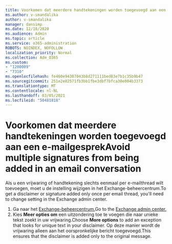```yaml
---
title: Voorkomen dat meerdere handtekeningen worden toegevoegd aan een e-mailgesprek
ms.author: v-smandalika
author: v-smandalika
manager: dansimp
ms.date: 12/18/2020
ms.audience: Admin
ms.topic: article
ms.service: o365-administration
ROBOTS: NOINDEX, NOFOLLOW
localization_priority: Normal
ms.collection: Adm_O365
ms.custom:
- "1200009"
- "7310"
ms.openlocfilehash: fe460e94307043b8d271111bed83e7b1c35b9b47
ms.sourcegitcommit: 251e2e82571fb3bb1fbe3dbf7bfca30e004b3373
ms.translationtype: MT
ms.contentlocale: nl-NL
ms.lasthandoff: 03/05/2021
ms.locfileid: "50481818"
---
```

# <a name="avoid-multiple-signatures-from-being-added-in-an-email-conversation"></a><span data-ttu-id="b7fe8-102">Voorkomen dat meerdere handtekeningen worden toegevoegd aan een e-mailgesprek</span><span class="sxs-lookup"><span data-stu-id="b7fe8-102">Avoid multiple signatures from being added in an email conversation</span></span>

<span data-ttu-id="b7fe8-103">Als u een vrijwaring of handtekening slechts eenmaal per e-mailthread wilt toevoegen, moet u de instelling wijzigen in het Exchange-beheercentrum.</span><span class="sxs-lookup"><span data-stu-id="b7fe8-103">To get a disclaimer or signature added only once per email thread, you'll need to change setting in the Exchange admin center.</span></span>

1. <span data-ttu-id="b7fe8-104">Ga naar het [Exchange-beheercentrum.](https://go.microsoft.com/fwlink/p/?linkid=2059104)</span><span class="sxs-lookup"><span data-stu-id="b7fe8-104">Go to the [Exchange admin center.](https://go.microsoft.com/fwlink/p/?linkid=2059104)</span></span>
2. <span data-ttu-id="b7fe8-105">Kies **Meer opties om** een uitzondering toe te voegen die naar unieke tekst zoekt in uw vrijwaring.</span><span class="sxs-lookup"><span data-stu-id="b7fe8-105">Choose **More options** to add an exception that looks for unique text in your disclaimer.</span></span> <span data-ttu-id="b7fe8-106">Op deze manier wordt de vrijwaring alleen aan het oorspronkelijke bericht toegevoegd.</span><span class="sxs-lookup"><span data-stu-id="b7fe8-106">This ensures that the disclaimer is added only to the original message.</span></span>

